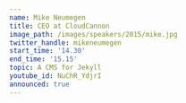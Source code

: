 ```yaml
---
name: Mike Neumegen
title: CEO at CloudCannon
image_path: /images/speakers/2015/mike.jpg
twitter_handle: mikeneumegen
start_time: '14.30'
end_time: '15.15'
topic: A CMS for Jekyll
youtube_id: NuChR_YdjrI
announced: true
---
```

